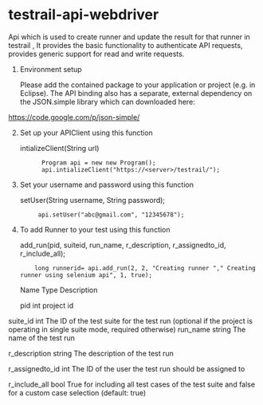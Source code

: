 # testrail-api-webdriver
Api which is used to create runner and update the result for that runner in testrail , It provides the basic functionality to authenticate API requests, provides generic support for read and write requests.

1. Environment setup
    
    Please add the contained package to your application or project (e.g. in Eclipse). The API binding also has a separate, external dependency on the JSON.simple library which can downloaded here:

https://code.google.com/p/json-simple/

2. Set up your APIClient using this function 

   intializeClient(String url)
   
   
             Program api = new new Program();
             api.intializeClient("https://<server>/testrail/");
        
3. Set your username and password using this function

   setUser(String username, String password);
   
  
            api.setUser("abc@gmail.com", "12345678");
       
4. To add Runner to your test using this function

   add_run(pid, suiteid, run_name, r_description, r_assignedto_id, r_include_all);
   
           long runnerid= api.add_run(2, 2, "Creating runner "," Creating runner using selenium api", 1, true);
   
   
   
   Name	         Type	                 Description
   
   pid           int                   project id 
   
suite_id	       int	                 The ID of the test suite for the test run (optional if the project is operating in                                            single suite mode, required otherwise)
 run_name	       string	               The name of the test run
   
r_description	   string	               The description of the test run

r_assignedto_id	  int	                 The ID of the user the test run should be assigned to

r_include_all    	bool	               True for including all test cases of the test suite and false for a custom case                                                selection (default: true)


  
   
